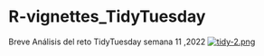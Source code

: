 # R-vignettes_TidyTuesday
Breve Análisis del reto TidyTuesday semana 11 ,2022
[![tidy-2.png](https://i.postimg.cc/zf5wT7P5/tidy-2.png)](https://postimg.cc/tsSVj3jm)
